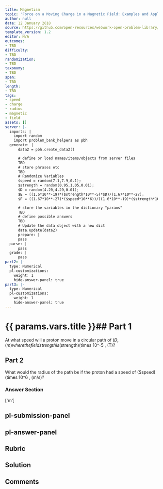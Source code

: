 ```yaml
---
title: Magnetism
topic: 'Force on a Moving Charge in a Magnetic Field: Examples and Applications'
author: null
date: 12 January 2018
source: https://github.com/open-resources/webwork-open-problem-library/tree/master/Contrib/BrockPhysics/College_Physics_Urone/22.Magnetism/22-05.Force_on_a_Moving_Charge_in_a_Magnetic_Field/NU_U17_22_05_008.pg
template_version: 1.2
editor: N/A
outcomes:
- TBD
difficulty:
- TBD
randomization:
- TBD
taxonomy:
- TBD
span:
- TBD
length:
- TBD
tags:
- speed
- charge
- radius
- magnetic
- field
assets: []
server: |-
  imports: |
    import random
    import problem_bank_helpers as pbh
  generate: |
      data2 = pbh.create_data2()

      # define or load names/items/objects from server files
      TBD
      # store phrases etc
      TBD
      # Randomize Variables
      $speed = random(7.1,7.9,0.1);
      $strength = random(0.95,1.05,0.01);
      $D = random(4.20,4.29,0.01);
      $E = ((1.6*10**-19)*($strength*10**-5)*$D)/(1.67*10**-27);
      $F = ((1.67*10**-27)*($speed*10**6))/((1.6*10**-19)*($strength*10**-5));

      # store the variables in the dictionary "params"
      TBD
      # define possible answers
      TBD
      # Update the data object with a new dict
      data.update(data2)
      prepare: |
      pass
  parse: |
      pass
  grade: |
      pass
part2: |-
  type: Numerical
  pl-customizations:
    weight: 1
    hide-answer-panel: true
part3: |-
  type: Numerical
  pl-customizations:
    weight: 1
    hide-answer-panel: true
---
```


# {{ params.vars.title }}## Part 1 
At what speed will a proton move in a circular path of ($D , (m) where the field strength is ($strength)(times 10^-5 , (T)? 
## Part 2 
What would the radius of the path be if the proton had a speed of ($speed) (times 10^6 , (m/s)? 


### Answer Section 
['m']

## pl-submission-panel 


## pl-answer-panel 


## Rubric 


## Solution 


## Comments 


